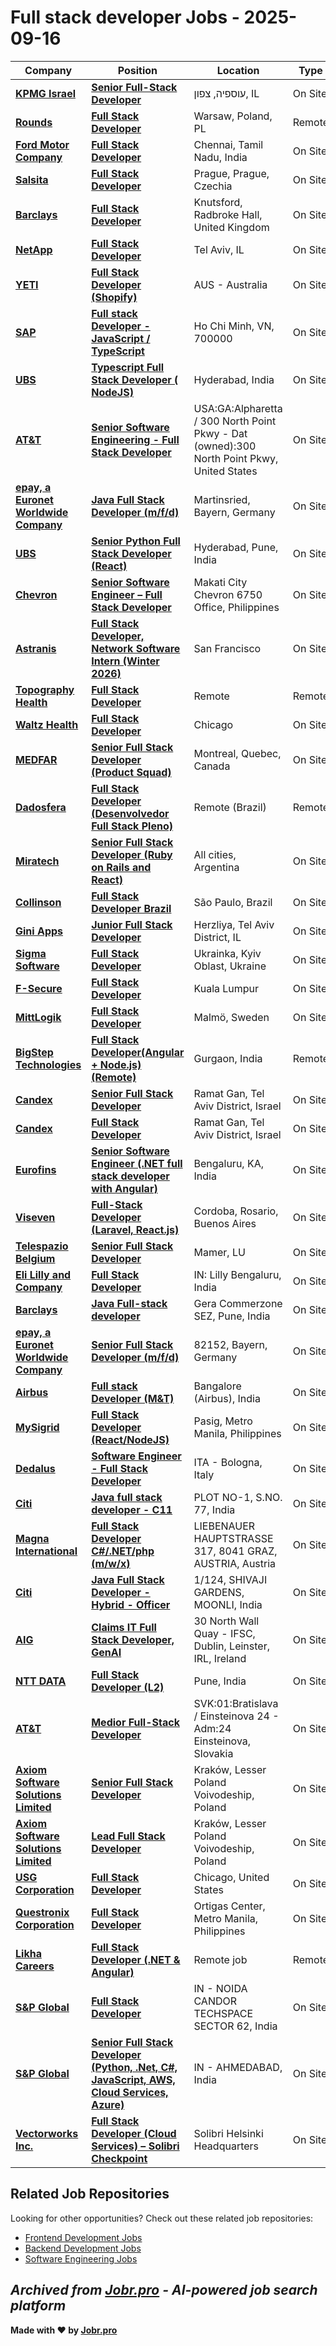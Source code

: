# Full stack developer Jobs - 2025-09-16

| Company | Position | Location | Type | Date |
| ------- | -------- | -------- | ---- | ------ |
| **[KPMG Israel](https://kpmg.co.il/)** | **[Senior Full-Stack Developer](https://kpmg.co.il/technologyconsulting/he/vacancies/technology-consulting/senior-full-stack-developer)** | עוספיה, צפון, IL | On Site | Sep 16 |
| **[Rounds](https://www.rounds.com/)** | **[Full Stack Developer](https://www.comeet.com/jobs/rounds/59.005/full-stack-developer/84.D52-C8.407)** | Warsaw, Poland, PL | Remote | Sep 16 |
| **[Ford Motor Company](https://corporate.ford.com/)** | **[Full Stack Developer](https://efds.fa.em5.oraclecloud.com/hcmUI/CandidateExperience/en/sites/jobsearch/job/51316)** | Chennai, Tamil Nadu, India | On Site | Sep 16 |
| **[Salsita](https://www.salsitasoft.com)** | **[Full Stack Developer](https://apply.workable.com/j/FFC77C3785/apply)** | Prague, Prague, Czechia | On Site | Sep 16 |
| **[Barclays](https://home.barclays/)** | **[Full Stack Developer](https://barclays.wd3.myworkdayjobs.com/en-US/External_Career_Site_Barclays/job/Knutsford-Radbroke-Hall/Full-Stack-Developer_JR-0000063101)** | Knutsford, Radbroke Hall, United Kingdom | On Site | Sep 16 |
| **[NetApp](https://www.netapp.com/)** | **[Full Stack Developer](https://jobs.netapp.com/job/Tel-Aviv-Full-Stack-Developer/1326425200/)** | Tel Aviv, IL | On Site | Sep 16 |
| **[YETI](https://www.yeti.com/)** | **[Full Stack Developer (Shopify)](https://yeticoolers.wd5.myworkdayjobs.com/en-US/YETI/job/Melbourne-Australia/Full-Stack-Developer_JR101471)** | AUS - Australia | On Site | Sep 16 |
| **[SAP](https://www.sap.com/)** | **[Full stack Developer - JavaScript / TypeScript](https://jobs.sap.com/job/Ho-Chi-Minh-Full-stack-Developer-JavaScript-TypeScript-700000/1247992801/)** | Ho Chi Minh, VN, 700000 | On Site | Sep 16 |
| **[UBS](https://www.ubs.com/)** | **[Typescript Full Stack Developer ( NodeJS)](https://jobs.ubs.com/TGnewUI/Search/home/HomeWithPreLoad?partnerid=25008&siteid=5155&PageType=JobDetails&jobid=329370)** | Hyderabad, India | On Site | Sep 16 |
| **[AT&T](https://www.att.com/)** | **[Senior Software Engineering - Full Stack Developer](https://att.wd1.myworkdayjobs.com/en-US/ATTGeneral/job/USAGAAlpharetta--300-North-Point-Pkwy---Dat-owned300-North-Point-Pkwy/Senior-Software-Engineering---Full-Stack-Developer_R-81501)** | USA:GA:Alpharetta / 300 North Point Pkwy - Dat (owned):300 North Point Pkwy, United States | On Site | Sep 16 |
| **[epay, a Euronet Worldwide Company](https://www.epayworldwide.com)** | **[Java Full Stack Developer (m/f/d)](https://apply.workable.com/j/056C69874D/apply)** | Martinsried, Bayern, Germany | On Site | Sep 16 |
| **[UBS](https://www.ubs.com/)** | **[Senior Python Full Stack Developer (React)](https://jobs.ubs.com/TGnewUI/Search/home/HomeWithPreLoad?partnerid=25008&siteid=5155&PageType=JobDetails&jobid=329502)** | Hyderabad, Pune, India | On Site | Sep 16 |
| **[Chevron](https://www.chevron.com/)** | **[Senior Software Engineer – Full Stack Developer](https://chevron.wd5.myworkdayjobs.com/en-US/jobs/job/Makati-City-Chevron-6750-Office/Software-Engineer---Full-Stack-Developer_R000060543-1)** | Makati City Chevron 6750 Office, Philippines | On Site | Sep 16 |
| **[Astranis](https://www.astranis.com/)** | **[Full Stack Developer, Network Software Intern (Winter 2026)](https://job-boards.greenhouse.io/astranis/jobs/4601716006)** | San Francisco | On Site | Sep 15 |
| **[Topography Health](https://jointopo.com/)** | **[Full Stack Developer](https://jobs.lever.co/jointopo/859741dc-8d23-4c3a-9104-7d4789ee608e)** | Remote | Remote | Sep 15 |
| **[Waltz Health](https://www.waltzhealth.com/)** | **[Full Stack Developer](https://job-boards.greenhouse.io/waltzhealth/jobs/4457071004)** | Chicago | On Site | Sep 15 |
| **[MEDFAR](https://www.medfarsolutions.com)** | **[Senior Full Stack Developer (Product Squad)](https://jobs.smartrecruiters.com/Medfar/744000082064500-senior-full-stack-developer-product-squad-)** | Montreal, Quebec, Canada | On Site | Sep 15 |
| **[Dadosfera](https://dadosfera.ai/)** | **[Full Stack Developer (Desenvolvedor Full Stack Pleno)](https://ats.rippling.com/dadosfera-carreiras/jobs/6514f4ab-b159-4055-998c-eed064e9a66a)** | Remote (Brazil) | Remote | Sep 15 |
| **[Miratech](https://miratechgroup.com/)** | **[Senior Full Stack Developer (Ruby on Rails and React)](https://jobs.smartrecruiters.com/Miratech1/744000082064014-senior-full-stack-developer-ruby-on-rails-and-react-)** | All cities, Argentina | On Site | Sep 15 |
| **[Collinson](https://www.collinsongrouptalent.com/)** | **[Full Stack Developer Brazil](https://www.collinsongrouptalent.com/jobs/6454080-full-stack-developer-brazil)** | São Paulo, Brazil | On Site | Sep 15 |
| **[Gini Apps](https://www.gini-apps.com/)** | **[Junior Full Stack Developer](https://www.comeet.com/jobs/gini-apps/66.000/junior-full-stack-developer/B1.D57)** | Herzliya, Tel Aviv District, IL | On Site | Sep 15 |
| **[Sigma Software](https://career.sigma.software)** | **[Full Stack Developer](https://jobs.smartrecruiters.com/SigmaSoftware2/744000082023788-full-stack-developer-)** | Ukrainka, Kyiv Oblast, Ukraine | On Site | Sep 15 |
| **[F-Secure](https://www.f-secure.com/)** | **[Full Stack Developer](https://emp.jobylon.com/jobs/311328-f-secure-full-stack-developer/)** | Kuala Lumpur | On Site | Sep 15 |
| **[MittLogik](https://www.mittlogik.se/)** | **[Full Stack Developer](https://careers.mittlogik.se/jobs/6452583-full-stack-developer)** | Malmö, Sweden | On Site | Sep 15 |
| **[BigStep Technologies](https://bigsteptech.com/)** | **[Full Stack Developer(Angular + Node.js) (Remote)](https://bigsteptech.freshteam.com/jobs/KA_1e4pMzZgo/full-stack-developer-angular-node-js-remote)** | Gurgaon, India | Remote | Sep 15 |
| **[Candex](https://www.candex.com/)** | **[Senior Full Stack Developer](https://www.candex.com/careers/job/4674034101?gh_jid=4674034101)** | Ramat Gan, Tel Aviv District, Israel | On Site | Sep 15 |
| **[Candex](https://www.candex.com/)** | **[Full Stack Developer](https://www.candex.com/careers/job/4674033101?gh_jid=4674033101)** | Ramat Gan, Tel Aviv District, Israel | On Site | Sep 15 |
| **[Eurofins](https://www.eurofins.com)** | **[Senior Software Engineer (.NET full stack developer with Angular)](https://jobs.smartrecruiters.com/Eurofins/744000081941185-senior-software-engineer-net-full-stack-developer-with-angular-)** | Bengaluru, KA, India | On Site | Sep 15 |
| **[Viseven](https://viseven.com/)** | **[Full-Stack Developer (Laravel, React.js)](https://jobs.lever.co/viseven/efe786fb-5063-48e1-807d-8878d54b6995)** | Cordoba, Rosario, Buenos Aires | On Site | Sep 15 |
| **[Telespazio Belgium](https://www.vitrocisetbelgium.com)** | **[Senior Full Stack Developer](https://telespazio-be.breezy.hr/p/25d19d0dfc7001-senior-full-stack-developer)** | Mamer, LU | On Site | Sep 15 |
| **[Eli Lilly and Company](https://www.lilly.com/)** | **[Full Stack Developer](https://lilly.wd5.myworkdayjobs.com/en-US/LLY/job/India-Bengaluru/Full-Stack-Developer_R-91414-1)** | IN: Lilly Bengaluru, India | On Site | Sep 15 |
| **[Barclays](https://home.barclays/)** | **[Java Full-stack developer](https://barclays.wd3.myworkdayjobs.com/en-US/External_Career_Site_Barclays/job/Gera-Commerzone-SEZ--Pune/Java-Full-stack-developer_JR-0000043820)** | Gera Commerzone SEZ, Pune, India | On Site | Sep 15 |
| **[epay, a Euronet Worldwide Company](https://www.epayworldwide.com)** | **[Senior Full Stack Developer (m/f/d)](https://apply.workable.com/j/C2E865E9C4/apply)** | 82152, Bayern, Germany | On Site | Sep 15 |
| **[Airbus](https://www.airbus.com/)** | **[Full stack Developer (M&T)](https://ag.wd3.myworkdayjobs.com/en-US/Airbus_Specific/job/Bangalore-Area/Engineer---M-T_JR10344114-1)** | Bangalore (Airbus), India | On Site | Sep 15 |
| **[MySigrid](https://mysigrid.com)** | **[Full Stack Developer (React/NodeJS)](https://apply.workable.com/j/A68C44A3ED/apply)** | Pasig, Metro Manila, Philippines | On Site | Sep 15 |
| **[Dedalus](https://www.dedalus.com/)** | **[Software Engineer - Full Stack Developer](https://dedalus.wd3.myworkdayjobs.com/en-US/External/job/ITA---Bologna/Software-Engineer---Full-Stack-Developer_JR106752)** | ITA - Bologna, Italy | On Site | Sep 15 |
| **[Citi](https://www.citigroup.com/)** | **[Java full stack developer - C11](https://citi.wd5.myworkdayjobs.com/en-US/2/job/Pune-Maharashtra-India/Java-full-stack-developer---C11_25908033)** | PLOT NO-1, S.NO. 77, India | On Site | Sep 15 |
| **[Magna International](https://www.magna.com/)** | **[Full Stack Developer C#/.NET/php (m/w/x)](https://magna.wd3.myworkdayjobs.com/en-US/Magna/job/Graz-AT/Full-Stack-Developer-C--NET-php--m-w-x-_R00210641-4)** | LIEBENAUER HAUPTSTRASSE 317, 8041 GRAZ, AUSTRIA, Austria | On Site | Sep 15 |
| **[Citi](https://www.citigroup.com/)** | **[Java Full Stack Developer - Hybrid - Officer](https://citi.wd5.myworkdayjobs.com/en-US/2/job/1124-SHIVAJI-GARDENS-MOONLI/Officer---Java-Full-Stack-Developer---C11---CHENNAI_25896072)** | 1/124, SHIVAJI GARDENS, MOONLI, India | On Site | Sep 15 |
| **[AIG](https://www.aig.com/)** | **[Claims IT Full Stack Developer, GenAI](https://aig.wd1.myworkdayjobs.com/en-US/aig/job/Dublin/Claims-IT-Full-Stack-Developer--GenAI_JR2503007)** | 30 North Wall Quay - IFSC, Dublin, Leinster, IRL, Ireland | On Site | Sep 15 |
| **[NTT DATA](https://hello.global.ntt/)** | **[Full Stack Developer (L2)](https://nttlimited.wd3.myworkdayjobs.com/en-US/NTT_Careers/job/Pune-India/Full-Stack-Developer--L2-_R-134469-1)** | Pune, India | On Site | Sep 15 |
| **[AT&T](https://www.att.com/)** | **[Medior Full-Stack Developer](https://att.wd1.myworkdayjobs.com/en-US/ATTGeneral/job/Bratislava-Slovakia/Medior-Full-Stack-Developer_R-70890-1)** | SVK:01:Bratislava / Einsteinova 24 - Adm:24 Einsteinova, Slovakia | On Site | Sep 15 |
| **[Axiom Software Solutions Limited](https://www.axiomsoftwaresolutions.com/)** | **[Senior Full Stack Developer](https://apply.workable.com/j/23D46A8AF3/apply)** | Kraków, Lesser Poland Voivodeship, Poland | On Site | Sep 14 |
| **[Axiom Software Solutions Limited](https://www.axiomsoftwaresolutions.com/)** | **[Lead Full Stack Developer](https://apply.workable.com/j/F5A4DB113B/apply)** | Kraków, Lesser Poland Voivodeship, Poland | On Site | Sep 14 |
| **[USG Corporation](https://www.usg.com)** | **[Full Stack Developer](https://careers.usg.com/jobs/5689364-full-stack-developer)** | Chicago, United States | On Site | Sep 14 |
| **[Questronix Corporation](https://questronix.com.ph/)** | **[Full Stack Developer](https://apply.workable.com/j/7932946B2C/apply)** | Ortigas Center, Metro Manila, Philippines | On Site | Sep 14 |
| **[Likha Careers](https://likhacareers.com/)** | **[Full Stack Developer (.NET & Angular)](https://likhacareers.recruitee.com/o/program-analyst)** | Remote job | Remote | Sep 14 |
| **[S&P Global](https://www.spglobal.com/)** | **[Full Stack Developer](https://spgi.wd5.myworkdayjobs.com/en-US/SPGI_Careers/job/Noida-Uttarpradesh/Full-Stack-Developer_319014-1)** | IN - NOIDA CANDOR TECHSPACE SECTOR 62, India | On Site | Sep 14 |
| **[S&P Global](https://www.spglobal.com/)** | **[Senior Full Stack Developer (Python, .Net, C#, JavaScript, AWS, Cloud Services, Azure)](https://spgi.wd5.myworkdayjobs.com/en-US/SPGI_Internal/job/IN---AHMEDABAD/Senior-Full-Stack-Developer--Python--JavaScript--AWS--Cloud-Services--Azure-_317410)** | IN - AHMEDABAD, India | On Site | Sep 14 |
| **[Vectorworks Inc.](https://www.vectorworks.net/)** | **[Full Stack Developer (Cloud Services) – Solibri Checkpoint](https://jobs.gem.com/vectorworks/am9icG9zdDrJup_d4Dki3Xx3EjnIr2Un)** | Solibri Helsinki Headquarters | On Site | Sep 12 |

## Related Job Repositories

Looking for other opportunities? Check out these related job repositories:

- [Frontend Development Jobs](https://github.com/jobs-jobr-pro/Frontend-Development-Jobs)
- [Backend Development Jobs](https://github.com/jobs-jobr-pro/Backend-Development-Jobs)
- [Software Engineering Jobs](https://github.com/jobs-jobr-pro/Software-Engineering-Jobs)



*Archived from [Jobr.pro](https://jobr.pro?utm_source=github&utm_medium=repo&utm_campaign=github-fullstack-jobs) - AI-powered job search platform*
---

**Made with ❤️ by [Jobr.pro](https://jobr.pro?utm_source=github&utm_medium=repo&utm_campaign=github-fullstack-jobs)**